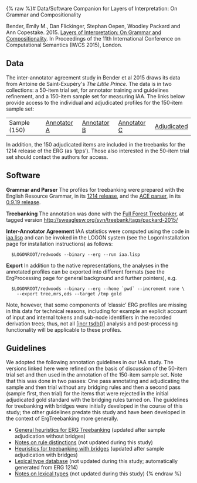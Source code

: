 {% raw %}# Data/Software Companion for Layers of Interpretation: On Grammar and Compositionality

Bender, Emily M., Dan Flickinger, Stephan Oepen, Woodley Packard and Ann Copestake. 2015. [Layers of Interpretation: On Grammar and Compositionality](https://aclanthology.org/W15-0128/). In Proceedings of the 11th International Conference on Computational Semantics (IWCS 2015), London.

## Data

The inter-annotator agreement study in Bender et al 2015 draws its data
from Antoine de Saint-Exupéry's *The Little Prince*. The data is in two
collections: a 50-item trial set, for annotator training and guidelines
refinement, and a 150-item sample set for measuring IAA. The links below
provide access to the individual and adjudicated profiles for the
150-item sample set:

|              |                                                                            |                                                                            |                                                                            |                                                                               |
|--------------|----------------------------------------------------------------------------|----------------------------------------------------------------------------|----------------------------------------------------------------------------|-------------------------------------------------------------------------------|
| Sample (150) | [Annotator A](http://svn.delph-in.net/snug/starsem14/iwcs15/public/tsdb/a) | [Annotator B](http://svn.delph-in.net/snug/starsem14/iwcs15/public/tsdb/b) | [Annotator C](http://svn.delph-in.net/snug/starsem14/iwcs15/public/tsdb/c) | [Adjudicated](http://svn.delph-in.net/snug/starsem14/iwcs15/public/tsdb/gold) |

In addition, the 150 adjudicated items are included in the treebanks for
the 1214 release of the ERG (as ‘lpps’). Those also interested in the
50-item trial set should contact the authors for access.

## Software

**Grammar and Parser** The profiles for treebanking were prepared with
the English Resource Grammar, in its [1214
release](http://svn.delph-in.net/erg/tags/1214), and the [ACE
parser](), in its [0.9.19
release](http://sweaglesw.org/svn/ace/tags/ace-0.9.19/).

**Treebanking** The annotation was done with the [Full Forest
Treebanker](), at tagged version
<http://sweaglesw.org/svn/treebank/tags/packard-2015/>

**Inter-Annotator Agreement** IAA statistics were computed using the
code in
[iaa.lisp](http://svn.delph-in.net/snug/starsem14/iwcs15/public/iaa.lisp)
and can be invoked in the LOGON system (see the
LogonInstallation page for installation
instructions) as follows:

      $LOGONROOT/redwoods --binary --erg --run iaa.lisp

**Export** In addition to the native representations, the analyses in
the annotated profiles can be exported into different formats (see the
ErgProcessing page for general background and further
pointers), e.g.

      $LOGONROOT/redwoods --binary --erg --home `pwd` --increment none \
        --export tree,mrs,eds --target /tmp gold

Note, however, that some components of ‘classic’ ERG profiles are
missing in this data for technical reasons, including for example an
explicit account of input and internal tokens and sub-node identifiers
in the recorded derivation trees; thus, not all [\[incr
tsdb()\]](http://www.delph-in.net/itsdb) analysis and post-processing
functionality will be applicable to these profiles.

## Guidelines

We adopted the following annotation guidelines in our IAA study. The
versions linked here were refined on the basis of discussion of the
50-item trial set and then used in the annotation of the 150-item sample
set. Note that this was done in two passes: One pass annotating and
adjudicating the sample and then trial without any bridging rules and
then a second pass (sample first, then trial) for the items that were
rejected in the initial adjudicated gold standard with the bridging
rules turned on. The guidelines for treebanking with bridges were
initially developed in the course of this study; the other guidelines
predate this study and have been developed in the context of
ErgTreebanking more generally.

- [General heuristics for ERG Treebanking](/delph-in/docs/wiki/ErgTreebankingGuidelines) (updated after sample adjudication without bridges)
- [Notes on rule distinctions](/delph-in/docs/wiki/ErgTreebankingRules) (not updated during this study)
- [Heuristics for treebanking with bridges](/delph-in/docs/wiki/ErgTreebankingBridges) (updated after sample adjudication with bridges)
- [Lexical type database](http://compling.hss.ntu.edu.sg/ltdb/cgi/ERG_1214/ltypes.cgi) (not updated during this study; automatically generated from ERG 1214)
- [Notes on lexical types](/delph-in/docs/wiki/ErgLeTypes) (not updated during this study)
<update date omitted for speed>{% endraw %}